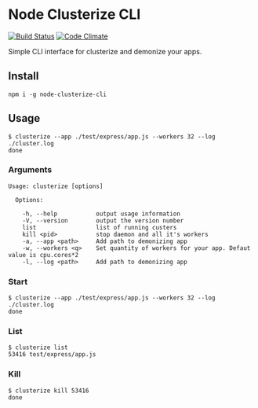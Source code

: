 # Node Clusterize CLI

[![Build Status](https://secure.travis-ci.org/shuvalov-anton/node-clusterize-cli.png)](http://travis-ci.org/shuvalov-anton/node-clusterize-cli)
[![Code Climate](https://codeclimate.com/github/shuvalov-anton/node-clusterize-cli.png)](https://codeclimate.com/github/shuvalov-anton/node-clusterize-cli)

Simple CLI interface for clusterize and demonize your apps.


## Install

    npm i -g node-clusterize-cli


## Usage

    $ clusterize --app ./test/express/app.js --workers 32 --log ./cluster.log
    done


### Arguments

    Usage: clusterize [options]

      Options:

        -h, --help           output usage information
        -V, --version        output the version number
        list                 list of running custers
        kill <pid>           stop daemon and all it's workers
        -a, --app <path>     Add path to demonizing app
        -w, --workers <q>    Set quantity of workers for your app. Defaut value is cpu.cores*2
        -l, --log <path>     Add path to demonizing app


### Start

    $ clusterize --app ./test/express/app.js --workers 32 --log ./cluster.log
    done


### List

    $ clusterize list
    53416 test/express/app.js


### Kill

    $ clusterize kill 53416
    done